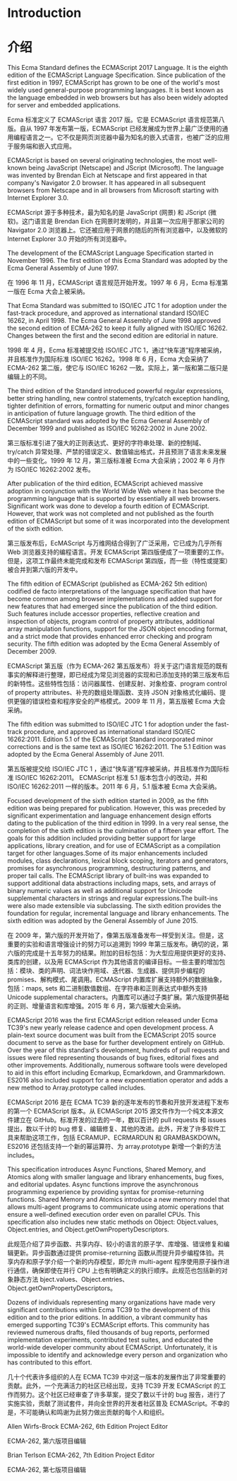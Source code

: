 # Introduction

# 介绍

This Ecma Standard defines the ECMAScript 2017 Language. It is the eighth edition of the ECMAScript Language Specification. Since publication of the first edition in 1997, ECMAScript has grown to be one of the world's most widely used general-purpose programming languages. It is best known as the language embedded in web browsers but has also been widely adopted for server and embedded applications.

Ecma 标准定义了 ECMAScript 语言 2017 版。它是 ECMAScript 语言规范第八版。自从 1997 年发布第一版，ECMAScript 已经发展成为世界上最广泛使用的通用编程语言之一。它不仅是网页浏览器中最为知名的嵌入式语言，也被广泛的应用于服务端和嵌入式应用。

ECMAScript is based on several originating technologies, the most well-known being JavaScript (Netscape) and JScript (Microsoft). The language was invented by Brendan Eich at Netscape and first appeared in that company's Navigator 2.0 browser. It has appeared in all subsequent browsers from Netscape and in all browsers from Microsoft starting with Internet Explorer 3.0.

ECMAScript 源于多种技术，最为知名的是 JavaScript (网景) 和 JScript (微软)。这门语言是 Brendan Eich 在网景时发明的，并且第一次应用于那家公司的 Navigator 2.0 浏览器上。它还被应用于网景的随后的所有浏览器中，以及微软的 Internet Explorer 3.0 开始的所有浏览器中。

The development of the ECMAScript Language Specification started in November 1996. The first edition of this Ecma Standard was adopted by the Ecma General Assembly of June 1997.

在 1996 年 11 月，ECMAScript 语言规范开始开发。1997 年 6 月，Ecma 标准第一版在 Ecma 大会上被采纳。

That Ecma Standard was submitted to ISO/IEC JTC 1 for adoption under the fast-track procedure, and approved as international standard ISO/IEC 16262, in April 1998. The Ecma General Assembly of June 1998 approved the second edition of ECMA-262 to keep it fully aligned with ISO/IEC 16262. Changes between the first and the second edition are editorial in nature.

1998 年 4 月，Ecma 标准被提交给 ISO/IEC JTC 1，通过“快车道”程序被采纳，并且核准作为国际标准 ISO/IEC 16262。1998 年 6 月，Ecma 大会采纳了 ECMA-262 第二版，使它与 ISO/IEC 16262 一致。实际上，第一版和第二版只是编辑上的不同。

The third edition of the Standard introduced powerful regular expressions, better string handling, new control statements, try/catch exception handling, tighter definition of errors, formatting for numeric output and minor changes in anticipation of future language growth. The third edition of the ECMAScript standard was adopted by the Ecma General Assembly of December 1999 and published as ISO/IEC 16262:2002 in June 2002.

第三版标准引进了强大的正则表达式、更好的字符串处理、新的控制域、try/catch 异常处理、严禁的错误定义、数值输出格式，并且预测了语言未来发展中的一些变化。1999 年 12 月，第三版标准被 Ecma 大会采纳；2002 年 6 月作为 ISO/IEC 16262:2002 发布。

After publication of the third edition, ECMAScript achieved massive adoption in conjunction with the World Wide Web where it has become the programming language that is supported by essentially all web browsers. Significant work was done to develop a fourth edition of ECMAScript. However, that work was not completed and not published as the fourth edition of ECMAScript but some of it was incorporated into the development of the sixth edition.

第三版发布后，EcMAScript 与万维网结合得到了广泛采用，它已成为几乎所有 Web 浏览器支持的编程语言。开发 ECMAScript 第四版便成了一项重要的工作。但是，这项工作最终未能完成和发布 ECMAScript 第四版，而一些（特性或提案）被合并到第六版的开发中。

The fifth edition of ECMAScript (published as ECMA-262 5th edition) codified de facto interpretations of the language specification that have become common among browser implementations and added support for new features that had emerged since the publication of the third edition. Such features include accessor properties, reflective creation and inspection of objects, program control of property attributes, additional array manipulation functions, support for the JSON object encoding format, and a strict mode that provides enhanced error checking and program security. The fifth edition was adopted by the Ecma General Assembly of December 2009.

ECMAScript 第五版（作为 ECMA-262 第五版发布）将关于这门语言规范的既有事实的解释进行整理，即已经成为常见浏览器的实现和已添加支持的第三版发布后的新特性。这些特性包括：访问器属性、创建反射、对象检查、program control of property attributes、补充的数组处理函数、支持 JSON 对象格式化编码、提供更强的错误检查和程序安全的严格模式。2009 年 11 月，第五版被 Ecma 大会采纳。

The fifth edition was submitted to ISO/IEC JTC 1 for adoption under the fast-track procedure, and approved as international standard ISO/IEC 16262:2011. Edition 5.1 of the ECMAScript Standard incorporated minor corrections and is the same text as ISO/IEC 16262:2011. The 5.1 Edition was adopted by the Ecma General Assembly of June 2011.

第五版被提交给 ISO/IEC JTC 1 ，通过“快车道”程序被采纳，并且核准作为国际标准 ISO/IEC 16262:2011。
ECMAScript 标准 5.1 版本包含小的改动，并和 ISO/IEC 16262:2011 一样的版本。2011 年 6 月，5.1 版本被 Ecma 大会采纳。

Focused development of the sixth edition started in 2009, as the fifth edition was being prepared for publication. However, this was preceded by significant experimentation and language enhancement design efforts dating to the publication of the third edition in 1999. In a very real sense, the completion of the sixth edition is the culmination of a fifteen year effort. The goals for this addition included providing better support for large applications, library creation, and for use of ECMAScript as a compilation target for other languages.Some of its major enhancements included modules, class declarations, lexical block scoping, iterators and generators, promises for asynchronous programming, destructuring patterns, and proper tail calls. The ECMAScript library of built-ins was expanded to support additional data abstractions including maps, sets, and arrays of binary numeric values as well as additional support for Unicode supplemental characters in strings and regular expressions.The built-ins were also made extensible via subclassing. The sixth edition provides the foundation for regular, incremental language and library enhancements. The sixth edition was adopted by the General Assembly of June 2015.

在 2009 年，第六版的开发开始了，像第五版准备发布一样受到关注。但是，这重要的实验和语言增强设计的努力可以追溯到 1999 年第三版发布。确切的说，第六版的完成是十五年努力的结果。附加的目标包括：为大型应用提供更好的支持、类库的创建，以及用 ECMAScript 作为其他语言的编译目标。一些主要的增加包括：模块、类的声明、词法块作用域、迭代器、生成器、提供异步编程的 promises、解构模式、尾调用。ECMAScript 内置库扩展支持额外的数据抽象，包括：maps, sets 和二进制数值数组、在字符串和正则表达式中额外支持 Unicode supplemental characters。内置库可以通过子类扩展。第六版提供基础的正则、增量语言和库增强。2015 年 6 月，第六版被大会采纳。

ECMAScript 2016 was the first ECMAScript edition released under Ecma TC39's new yearly release cadence and open development process. A plain-text source document was built from the ECMAScript 2015 source document to serve as the base for further development entirely on GitHub. Over the year of this standard's development, hundreds of pull requests and issues were filed representing thousands of bug fixes, editorial fixes and other improvements. Additionally, numerous software tools were developed to aid in this effort including Ecmarkup, Ecmarkdown, and Grammarkdown. ES2016 also included support for a new exponentiation operator and adds a new method to Array.prototype called includes.

ECMAScript 2016 是在 ECMA TC39 新的逐年发布的节奏和开放开发进程下发布的第一个 ECMAScript 版本。从 ECMAScript 2015 源文件作为一个纯文本源文件建立在 GitHub。标准开发的过去的一年，数以百计的 pull requests 和 issues 提出，数以千计的 bug 修复、编辑修复、其他的改进。此外，开发了许多软件工具来帮助这项工作，包括 ECRAMUP、ECRMARDUN 和 GRAMBASKDOWN。ES2016 还包括支持一个新的幂运算符、为 array.prototype 新增一个新的方法 includes。

This specification introduces Async Functions, Shared Memory, and Atomics along with smaller language and library enhancements, bug fixes, and editorial updates. Async functions improve the asynchronous programming experience by providing syntax for promise-returning functions. Shared Memory and Atomics introduce a new memory model that allows multi-agent programs to communicate using atomic operations that ensure a well-defined execution order even on parallel CPUs. This specification also includes new static methods on Object: Object.values, Object.entries, and Object.getOwnPropertyDescriptors.

此规范介绍了异步函数、共享内存、较小的语言的原子学、库增强、错误修复和编辑更新。异步函数通过提供 promise-returning 函数从而提升异步编程体验。共享内存和原子学介绍一个新的内存模型，即允许 multi-agent 程序使用原子操作进行通信，确保即使在并行 CPU 上也有明确定义的执行顺序。此规范也包括新的对象静态方法 bject.values、Object.entries、 Object.getOwnPropertyDescriptors。

Dozens of individuals representing many organizations have made very significant contributions within Ecma TC39 to the development of this edition and to the prior editions. In addition, a vibrant community has emerged supporting TC39's ECMAScript efforts. This community has reviewed numerous drafts, filed thousands of bug reports, performed implementation experiments, contributed test suites, and educated the world-wide developer community about ECMAScript. Unfortunately, it is impossible to identify and acknowledge every person and organization who has contributed to this effort.

几十个代表许多组织的人在 ECMA TC39 中对这一版本的发展作出了非常重要的贡献。此外，一个充满活力的社区已经出现，支持 TC39 开发 ECMAScript 的工作而努力。这个社区已经审查了许多草案，提交了数以千计的 bug 报告，进行了实施实验，贡献了测试套件，并向全世界的开发者社区普及 ECMAScript。不幸的是，不可能确认和鸣谢为此努力做出贡献的每个人和组织。

Allen Wirfs-Brock
ECMA-262, 6th Edition Project Editor

ECMA-262, 第六版项目编辑

Brian Terlson
ECMA-262, 7th Edition Project Editor

ECMA-262, 第七版项目编辑
